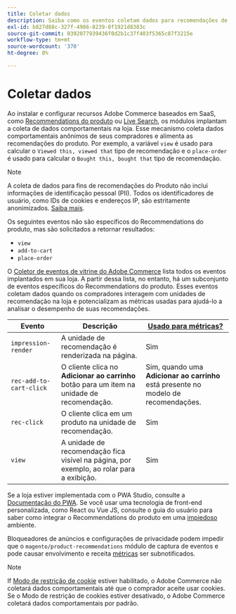 ```yaml
---
title: Coletar dados
description: Saiba como os eventos coletam dados para recomendações de produto.
exl-id: b827d88c-327f-4986-8239-8f1921d8383c
source-git-commit: 0392077939436f0d2b1c37f403f5365c87f3215e
workflow-type: tm+mt
source-wordcount: '370'
ht-degree: 0%

---
```


# Coletar dados

Ao instalar e configurar recursos Adobe Commerce baseados em SaaS, como [Recommendations do produto](install-configure.md) ou [Live Search](https://experienceleague.adobe.com/docs/commerce-merchant-services/live-search/onboard/install.html), os módulos implantam a coleta de dados comportamentais na loja. Esse mecanismo coleta dados comportamentais anônimos de seus compradores e alimenta as recomendações do produto. Por exemplo, a variável `view` é usado para calcular o `Viewed this, viewed that` tipo de recomendação e o `place-order` é usado para calcular o `Bought this, bought that` tipo de recomendação.

>[!NOTE]
>
>A coleta de dados para fins de recomendações do Produto não inclui informações de identificação pessoal (PII). Todos os identificadores de usuário, como IDs de cookies e endereços IP, são estritamente anonimizados. [Saiba mais](https://www.adobe.com/privacy/experience-cloud.html).

Os seguintes eventos não são específicos do Recommendations do produto, mas são solicitados a retornar resultados:

- `view`
- `add-to-cart`
- `place-order`

O [Coletor de eventos de vitrine do Adobe Commerce](https://developer.adobe.com/commerce/services/shared-services/storefront-events/collector/#quick-start) lista todos os eventos implantados em sua loja. A partir dessa lista, no entanto, há um subconjunto de eventos específicos do Recommendations do produto. Esses eventos coletam dados quando os compradores interagem com unidades de recomendação na loja e potencializam as métricas usadas para ajudá-lo a analisar o desempenho de suas recomendações.

| Evento | Descrição | [Usado para métricas?](workspace.md) |
| --- | --- | --- |
| `impression-render` | A unidade de recomendação é renderizada na página. | Sim |
| `rec-add-to-cart-click` | O cliente clica no **Adicionar ao carrinho** botão para um item na unidade de recomendação. | Sim, quando uma **Adicionar ao carrinho** está presente no modelo de recomendações. |
| `rec-click` | O cliente clica em um produto na unidade de recomendação. | Sim |
| `view` | A unidade de recomendação fica visível na página, por exemplo, ao rolar para a exibição. | Sim |

Se a loja estiver implementada com o PWA Studio, consulte a [Documentação do PWA](https://developer.adobe.com/commerce/pwa-studio/integrations/product-recommendations/). Se você usar uma tecnologia de front-end personalizada, como React ou Vue JS, consulte o guia do usuário para saber como integrar o Recommendations do produto em uma [impiedoso](headless.md) ambiente.

Bloqueadores de anúncios e configurações de privacidade podem impedir que o `magento/product-recommendations` módulo de captura de eventos e pode causar envolvimento e receita [métricas](workspace.md) ser subnotificados.

>[!NOTE]
>
>If [Modo de restrição de cookie](https://experienceleague.adobe.com/docs/commerce-admin/start/compliance/privacy/compliance-cookie-law.html) estiver habilitado, o Adobe Commerce não coletará dados comportamentais até que o comprador aceite usar cookies. Se o Modo de restrição de cookies estiver desativado, o Adobe Commerce coletará dados comportamentais por padrão.
